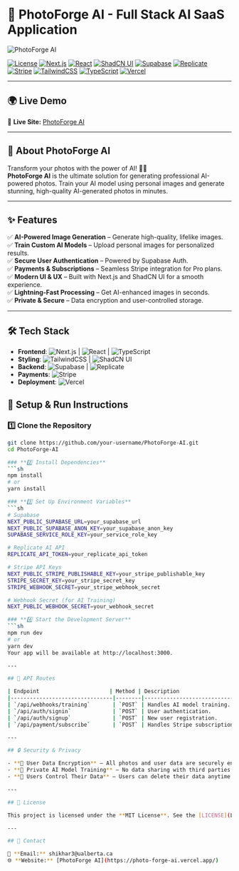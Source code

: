 # 🚀 PhotoForge AI - Full Stack AI SaaS Application

![PhotoForge AI](https://your-image-url.com/banner.png)

[![License](https://img.shields.io/badge/License-MIT-blue.svg)](LICENSE)
[![Next.js](https://img.shields.io/badge/Next.js-13-blue?logo=next.js)](https://nextjs.org/)
[![React](https://img.shields.io/badge/React-18-blue?logo=react)](https://reactjs.org/)
[![ShadCN UI](https://img.shields.io/badge/ShadCN%20UI-Design%20System-green)](https://ui.shadcn.com/)
[![Supabase](https://img.shields.io/badge/Supabase-Auth%20&%20DB-green?logo=supabase)](https://supabase.io/)
[![Replicate](https://img.shields.io/badge/Replicate-AI%20Modeling-blue?logo=ai)](https://replicate.com/)
[![Stripe](https://img.shields.io/badge/Stripe-Payments-purple?logo=stripe)](https://stripe.com/)
[![TailwindCSS](https://img.shields.io/badge/TailwindCSS-3-blue?logo=tailwind-css)](https://tailwindcss.com/)
[![TypeScript](https://img.shields.io/badge/TypeScript-4-blue?logo=typescript)](https://www.typescriptlang.org/)
[![Vercel](https://img.shields.io/badge/Deployed%20on-Vercel-black?logo=vercel)](https://vercel.com/)

---

## 🌍 **Live Demo**
🔗 **Live Site:** [PhotoForge AI](https://photo-forge-ai.vercel.app/)  

---

## 📸 **About PhotoForge AI**
Transform your photos with the power of AI! 🤖✨  
**PhotoForge AI** is the ultimate solution for generating professional AI-powered photos. Train your AI model using personal images and generate stunning, high-quality AI-generated photos in minutes.

---

## ✨ **Features**
✅ **AI-Powered Image Generation** – Generate high-quality, lifelike images.  
✅ **Train Custom AI Models** – Upload personal images for personalized results.  
✅ **Secure User Authentication** – Powered by Supabase Auth.  
✅ **Payments & Subscriptions** – Seamless Stripe integration for Pro plans.  
✅ **Modern UI & UX** – Built with Next.js and ShadCN UI for a smooth experience.  
✅ **Lightning-Fast Processing** – Get AI-enhanced images in seconds.  
✅ **Private & Secure** – Data encryption and user-controlled storage.  

---

## 🛠 **Tech Stack**
- **Frontend**: ![Next.js](https://img.shields.io/badge/Next.js-13-blue?logo=next.js) | ![React](https://img.shields.io/badge/React-18-blue?logo=react) | ![TypeScript](https://img.shields.io/badge/TypeScript-4-blue?logo=typescript)
- **Styling**: ![TailwindCSS](https://img.shields.io/badge/TailwindCSS-3-blue?logo=tailwind-css) | ![ShadCN UI](https://img.shields.io/badge/ShadCN%20UI-Design%20System-green)
- **Backend**: ![Supabase](https://img.shields.io/badge/Supabase-Auth%20&%20DB-green?logo=supabase) | ![Replicate](https://img.shields.io/badge/Replicate-AI%20Modeling-blue?logo=ai)
- **Payments**: ![Stripe](https://img.shields.io/badge/Stripe-Payments-purple?logo=stripe)
- **Deployment**: ![Vercel](https://img.shields.io/badge/Vercel-Hosting-black?logo=vercel)

## 🔧 Setup & Run Instructions

### **1️⃣ Clone the Repository**
```sh
git clone https://github.com/your-username/PhotoForge-AI.git
cd PhotoForge-AI

### **2️⃣ Install Dependencies**
```sh
npm install
# or
yarn install

### **3️⃣ Set Up Environment Variables**
```sh
# Supabase
NEXT_PUBLIC_SUPABASE_URL=your_supabase_url
NEXT_PUBLIC_SUPABASE_ANON_KEY=your_supabase_anon_key
SUPABASE_SERVICE_ROLE_KEY=your_service_role_key

# Replicate AI API
REPLICATE_API_TOKEN=your_replicate_api_token

# Stripe API Keys
NEXT_PUBLIC_STRIPE_PUBLISHABLE_KEY=your_stripe_publishable_key
STRIPE_SECRET_KEY=your_stripe_secret_key
STRIPE_WEBHOOK_SECRET=your_stripe_webhook_secret

# Webhook Secret (for AI Training)
NEXT_PUBLIC_WEBHOOK_SECRET=your_webhook_secret

### **4️⃣ Start the Development Server**
```sh
npm run dev
# or
yarn dev
Your app will be available at http://localhost:3000.

---

## 🔌 API Routes

| Endpoint                      | Method | Description                   |
|--------------------------------|--------|--------------------------------|
| `/api/webhooks/training`       | `POST` | Handles AI model training.    |
| `/api/auth/signin`             | `POST` | User authentication.         |
| `/api/auth/signup`             | `POST` | New user registration.       |
| `/api/payment/subscribe`       | `POST` | Handles Stripe subscriptions.|

---

## 🔒 Security & Privacy

- **🔹 User Data Encryption** – All photos and user data are securely encrypted.
- **🔹 Private AI Model Training** – No data sharing with third parties.
- **🔹 Users Control Their Data** – Users can delete their data anytime.

---

## 📝 License

This project is licensed under the **MIT License**. See the [LICENSE](LICENSE) file for details.

---

## 📩 Contact

📧 **Email:** shikhar3@ualberta.ca 
🌐 **Website:** [PhotoForge AI](https://photo-forge-ai.vercel.app/)  

